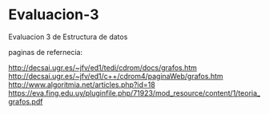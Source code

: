 # Evaluacion-3
Evaluacion 3 de Estructura de datos

paginas de refernecia:

http://decsai.ugr.es/~jfv/ed1/tedi/cdrom/docs/grafos.htm
http://decsai.ugr.es/~jfv/ed1/c++/cdrom4/paginaWeb/grafos.htm
http://www.algoritmia.net/articles.php?id=18
https://eva.fing.edu.uy/pluginfile.php/71923/mod_resource/content/1/teoria_grafos.pdf
